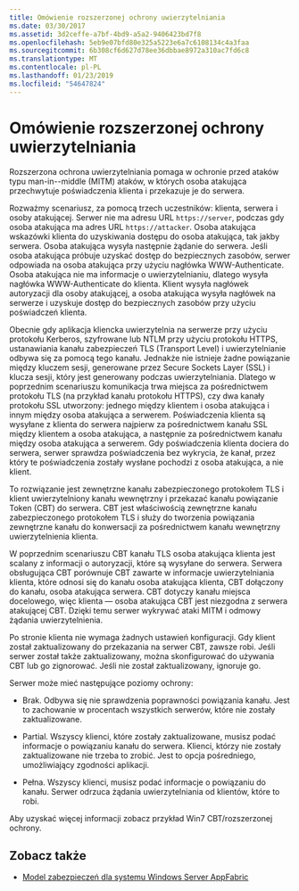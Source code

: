 ```yaml
---
title: Omówienie rozszerzonej ochrony uwierzytelniania
ms.date: 03/30/2017
ms.assetid: 3d2ceffe-a7bf-4bd9-a5a2-9406423bd7f8
ms.openlocfilehash: 5eb9e07bfd80e325a5223e6a7c6108134c4a3faa
ms.sourcegitcommit: 6b308cf6d627d78ee36dbbae8972a310ac7fd6c8
ms.translationtype: MT
ms.contentlocale: pl-PL
ms.lasthandoff: 01/23/2019
ms.locfileid: "54647824"
---
```

# <a name="extended-protection-for-authentication-overview"></a>Omówienie rozszerzonej ochrony uwierzytelniania
Rozszerzona ochrona uwierzytelniania pomaga w ochronie przed ataków typu man-in--middle (MITM) ataków, w których osoba atakująca przechwytuje poświadczenia klienta i przekazuje je do serwera.  
  
 Rozważmy scenariusz, za pomocą trzech uczestników: klienta, serwera i osoby atakującej. Serwer nie ma adresu URL `https://server`, podczas gdy osoba atakująca ma adres URL `https://attacker`. Osoba atakująca wskazówki klienta do uzyskiwania dostępu do osoba atakująca, tak jakby serwera. Osoba atakująca wysyła następnie żądanie do serwera. Jeśli osoba atakująca próbuje uzyskać dostęp do bezpiecznych zasobów, serwer odpowiada na osoba atakująca przy użyciu nagłówka WWW-Authenticate. Osoba atakująca nie ma informacje o uwierzytelnianiu, dlatego wysyła nagłówka WWW-Authenticate do klienta. Klient wysyła nagłówek autoryzacji dla osoby atakującej, a osoba atakująca wysyła nagłówek na serwerze i uzyskuje dostęp do bezpiecznych zasobów przy użyciu poświadczeń klienta.  
  
 Obecnie gdy aplikacja kliencka uwierzytelnia na serwerze przy użyciu protokołu Kerberos, szyfrowane lub NTLM przy użyciu protokołu HTTPS, ustanawiania kanału zabezpieczeń TLS (Transport Level) i uwierzytelnianie odbywa się za pomocą tego kanału. Jednakże nie istnieje żadne powiązanie między kluczem sesji, generowane przez Secure Sockets Layer (SSL) i klucza sesji, który jest generowany podczas uwierzytelniania. Dlatego w poprzednim scenariuszu komunikacja trwa miejsca za pośrednictwem protokołu TLS (na przykład kanału protokołu HTTPS), czy dwa kanały protokołu SSL utworzony: jednego między klientem i osoba atakująca i innym między osoba atakująca a serwerem. Poświadczenia klienta są wysyłane z klienta do serwera najpierw za pośrednictwem kanału SSL między klientem a osoba atakująca, a następnie za pośrednictwem kanału między osoba atakująca a serwerem. Gdy poświadczenia klienta dociera do serwera, serwer sprawdza poświadczenia bez wykrycia, że kanał, przez który te poświadczenia zostały wysłane pochodzi z osoba atakująca, a nie klient.  
  
 To rozwiązanie jest zewnętrzne kanału zabezpieczonego protokołem TLS i klient uwierzytelniony kanału wewnętrzny i przekazać kanału powiązanie Token (CBT) do serwera. CBT jest właściwością zewnętrzne kanału zabezpieczonego protokołem TLS i służy do tworzenia powiązania zewnętrzne kanału do konwersacji za pośrednictwem kanału wewnętrzny uwierzytelnienia klienta.  
  
 W poprzednim scenariuszu CBT kanału TLS osoba atakująca klienta jest scalany z informacji o autoryzacji, które są wysyłane do serwera. Serwera obsługująca CBT porównuje CBT zawarte w informacje uwierzytelniania klienta, które odnosi się do kanału osoba atakująca klienta, CBT dołączony do kanału, osoba atakująca serwera. CBT dotyczy kanału miejsca docelowego, więc klienta — osoba atakująca CBT jest niezgodna z serwera atakującej CBT. Dzięki temu serwer wykrywać ataki MITM i odmowy żądania uwierzytelnienia.  
  
 Po stronie klienta nie wymaga żadnych ustawień konfiguracji. Gdy klient został zaktualizowany do przekazania na serwer CBT, zawsze robi. Jeśli serwer został także zaktualizowany, można skonfigurować do używania CBT lub go zignorować. Jeśli nie został zaktualizowany, ignoruje go.  
  
 Serwer może mieć następujące poziomy ochrony:  
  
-   Brak. Odbywa się nie sprawdzenia poprawności powiązania kanału. Jest to zachowanie w procentach wszystkich serwerów, które nie zostały zaktualizowane.  
  
-   Partial. Wszyscy klienci, które zostały zaktualizowane, musisz podać informacje o powiązaniu kanału do serwera. Klienci, którzy nie zostały zaktualizowane nie trzeba to zrobić. Jest to opcja pośredniego, umożliwiający zgodności aplikacji.  
  
-   Pełna. Wszyscy klienci, musisz podać informacje o powiązaniu do kanału. Serwer odrzuca żądania uwierzytelniania od klientów, które to robi.  
  
 Aby uzyskać więcej informacji zobacz przykład Win7 CBT/rozszerzonej ochrony.  
  
## <a name="see-also"></a>Zobacz także
- [Model zabezpieczeń dla systemu Windows Server AppFabric](https://go.microsoft.com/fwlink/?LinkID=201279&clcid=0x409)
